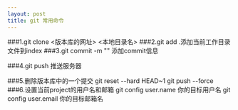 ```yaml
---
layout: post
title: git 常用命令
---
```


###1.git clone <版本库的网址> <本地目录名>
###2.git add .添加当前工作目录文件到index
###3.git commit -m "<message>"  添加commit信息
	 
###4.git push  推送服务器

###5.删除版本库中的一个提交
	git reset --hard HEAD~1
	git push --force
###6.设置当前project的用户名和邮箱
	git config user.name 你的目标用户名
	git config user.email 你的目标邮箱名


